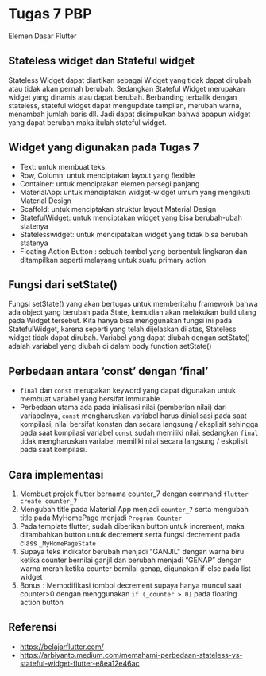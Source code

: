 # Tugas 7 PBP

Elemen Dasar Flutter

## Stateless widget dan Stateful widget

Stateless Widget dapat diartikan sebagai Widget yang tidak dapat dirubah atau tidak akan pernah berubah. Sedangkan Stateful Widget merupakan widget yang dinamis atau dapat berubah. Berbanding terbalik dengan stateless, stateful widget dapat mengupdate tampilan, merubah warna, menambah jumlah baris dll. Jadi dapat disimpulkan bahwa apapun widget yang dapat berubah maka itulah stateful widget.

## Widget yang digunakan pada Tugas 7
* Text: untuk membuat teks.
* Row, Column: untuk menciptakan layout yang flexible
* Container: untuk menciptakan elemen persegi panjang
* MaterialApp: untuk menciptakan widget-widget umum yang mengikuti Material Design
* Scaffold: untuk menciptakan struktur layout Material Design
* StatefulWidget: untuk menciptakan widget yang bisa berubah-ubah statenya
* Statelesswidget: untuk mencipatakan widget yang tidak bisa berubah statenya
* Floating Action Button : sebuah tombol yang berbentuk lingkaran dan ditampilkan seperti melayang untuk suatu primary action

## Fungsi dari setState()
Fungsi setState() yang akan bertugas untuk memberitahu framework bahwa ada object yang berubah pada State, kemudian akan melakukan build ulang pada Widget tersebut. Kita hanya bisa menggunakan fungsi ini pada StatefulWidget, karena seperti yang telah dijelaskan di atas, Stateless widget tidak dapat dirubah. Variabel yang dapat diubah dengan setState() adalah variabel yang diubah di dalam body function setState()

## Perbedaan antara ‘const’ dengan ‘final’
* `final` dan `const` merupakan keyword yang dapat digunakan untuk membuat variabel yang bersifat immutable.
* Perbedaan utama ada pada inialisasi nilai (pemberian nilai) dari variabelnya, `const` mengharuskan variabel harus dinialisasi pada saat kompilasi, nilai bersifat konstan dan secara langsung / eksplisit sehingga pada saat kompilasi variabel `const` sudah memiliki nilai, sedangkan `final` tidak mengharuskan variabel memiliki nilai secara langsung / eskplisit pada saat kompilasi.

## Cara implementasi
1. Membuat projek flutter bernama counter_7 dengan command `flutter create counter_7`
2. Mengubah title pada Material App menjadi `counter_7` serta mengubah title pada MyHomePage menjadi `Program Counter`
3. Pada template flutter, sudah diberikan button untuk increment, maka ditambahkan button untuk decrement serta fungsi decrement pada class `_MyHomePageState`
4. Supaya teks indikator berubah menjadi "GANJIL" dengan warna biru ketika counter bernilai ganjil dan berubah menjadi “GENAP” dengan warna merah ketika counter bernilai genap, digunakan if-else pada list widget
5. Bonus : Memodifikasi tombol decrement supaya hanya muncul saat counter>0 dengan menggunakan `if (_counter > 0)` pada floating action button 

## Referensi
* https://belajarflutter.com/
* https://arbiyanto.medium.com/memahami-perbedaan-stateless-vs-stateful-widget-flutter-e8ea12e46ac
